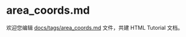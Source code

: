 area_coords.md
===

欢迎您编辑 <a target="__blank" href="https://github.com/jaywcjlove/html-tutorial/blob/main/docs/tags/area_coords.md">docs/tags/area_coords.md</a> 文件，共建 HTML Tutorial 文档。